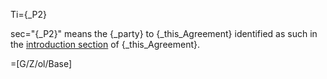Ti={_P2}

sec="{_P2}" means the {_party} to  {_this_Agreement} identified as such in the <a href="#Among.Sec" class="xref">introduction section</a> of {_this_Agreement}.

=[G/Z/ol/Base]
